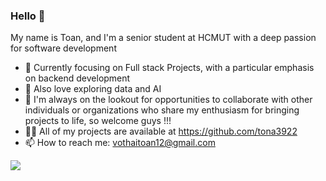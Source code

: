### Hello 👋 
My name is Toan, and I'm a senior student at HCMUT with a deep passion for software development
- 🔭 Currently focusing on Full stack Projects, with a particular emphasis on backend development
- 🌱 Also love exploring data and AI
- 👯 I'm always on the lookout for opportunities to collaborate with other individuals or organizations who share my enthusiasm for bringing projects to life, so welcome guys !!!
- 👨‍💻 All of my projects are available at https://github.com/tona3922
- 📫 How to reach me: vothaitoan12@gmail.com


<a href="https://visitcount.itsvg.in">
  <img src="https://visitcount.itsvg.in/api?id=Tommy&label=Profile%20Views&color=4&icon=0&pretty=false" />
</a>
<!--
**tona3922/tona3922** is a ✨ _special_ ✨ repository because its `README.md` (this file) appears on your GitHub profile.

Here are some ideas to get you started:

-->
